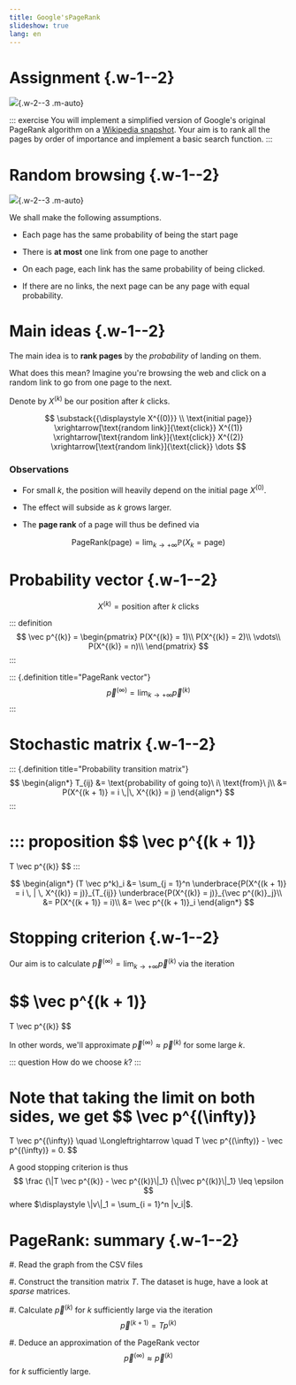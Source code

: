 ```yaml
---
title: Google'sPageRank
slideshow: true
lang: en
---
```


# Assignment {.w-1--2}

![](/images/pagerank.png){.w-2--3 .m-auto}

::: exercise
You will implement a simplified version of Google's original PageRank algorithm
on a [Wikipedia snapshot](https://urbain.vaes.uk/static/wikidata.tar).
Your aim is to rank all the pages by order of importance
and implement a basic search function.
:::

# Random browsing {.w-1--2}

![](/images/random_browsing.webp){.w-2--3 .m-auto}

We shall make the following assumptions.

- Each page has the same probability of being the start page

- There is **at most** one link from one page to another

- On each page, each link has the same probability of being clicked.

- If there are no links,
  the next page can be any page with equal probability.

# Main ideas {.w-1--2}

The main idea is to **rank pages** by the *probability* of landing on them.

What does this mean?
Imagine you're browsing the web
and click on a random link to go from one page to the next.

Denote by $X^{(k)}$ be our position after $k$ clicks.

$$
\substack{{\displaystyle X^{(0)}} \\ \text{initial page}}
\xrightarrow[\text{random link}]{\text{click}}
X^{(1)}
\xrightarrow[\text{random link}]{\text{click}}
X^{(2)}
\xrightarrow[\text{random link}]{\text{click}}
\dots
$$

### Observations

- For small $k$,
  the position will heavily depend on the initial page $X^{(0)}$.

- The effect will subside as $k$ grows larger.

- The **page rank** of a page will thus be defined via

$$
\text{PageRank}(\text{page})
= \lim_{k \to +\infty} \mathbb P(X_k = \text{page})
$$

# Probability vector {.w-1--2}

$$
X^{(k)} = \text{position after } k \text{ clicks}
$$

::: definition
$$
\vec p^{(k)} = \begin{pmatrix}
  P(X^{(k)} = 1)\\
  P(X^{(k)} = 2)\\
  \vdots\\
  P(X^{(k)} = n)\\
\end{pmatrix}
$$
:::

::: {.definition title="PageRank vector"}
$$
\vec p^{(\infty)} = \lim_{k \to +\infty} \vec p^{(k)}
$$
:::

# Stochastic matrix {.w-1--2}

::: {.definition title="Probability transition matrix"}
$$
\begin{align*}
T_{ij} 
&= \text{probability of going to}\ i\ \text{from}\ j\\
&= P(X^{(k + 1)} = i \,|\, X^{(k)} = j)
\end{align*}
$$
:::

::: proposition
$$
\vec p^{(k + 1)}
=
T
\vec p^{(k)}
$$
:::

$$
\begin{align*}
(T \vec p^k)_i
&= \sum_{j = 1}^n
\underbrace{P(X^{(k + 1)} = i \, | \, X^{(k)} = j)}_{T_{ij}}
\underbrace{P(X^{(k)} = j)}_{\vec p^{(k)}_j}\\
&= P(X^{(k + 1)} = i)\\
&= \vec p^{(k + 1)}_i
\end{align*}
$$

# Stopping criterion {.w-1--2}

Our aim is to calculate $\displaystyle \vec p^{(\infty)} = \lim_{k \to +\infty} \vec p^{(k)}$
via the iteration

$$
\vec p^{(k + 1)}
=
T
\vec p^{(k)}
$$

In other words, we'll approximate $\vec p^{(\infty)} \approx \vec p^{(k)}$ for some large $k$.

::: question
How do we choose $k$?
:::

Note that taking the limit on both sides, we get
$$
\vec p^{(\infty)}
=
T
\vec p^{(\infty)}
\quad \Longleftrightarrow \quad
T
\vec p^{(\infty)} - \vec p^{(\infty)} = 0.
$$

A good stopping criterion is thus
$$
\frac {\|T \vec p^{(k)} - \vec p^{(k)}\|_1} {\|\vec p^{(k)}\|_1}
\leq \epsilon
$$
where $\displaystyle \|v\|_1 = \sum_{i = 1}^n |v_i|$.

# PageRank: summary {.w-1--2}

#. Read the graph from the CSV files

#. Construct the transition matrix $T$.
   The dataset is huge, have a look at *sparse* matrices.

#. Calculate $\vec p^{(k)}$ for $k$ sufficiently large via the iteration
   $$\vec p^{(k + 1)} = T p^{(k)}$$

#. Deduce an approximation of the PageRank vector
   $$\vec p^{(\infty)} \approx \vec p^{(k)}$$
   for $k$ sufficiently large.

